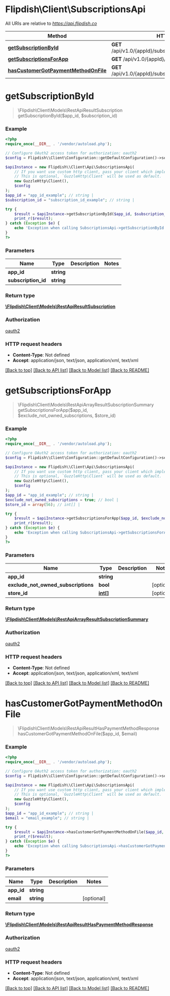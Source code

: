 # Flipdish\\Client\SubscriptionsApi

All URIs are relative to *https://api.flipdish.co*

Method | HTTP request | Description
------------- | ------------- | -------------
[**getSubscriptionById**](SubscriptionsApi.md#getSubscriptionById) | **GET** /api/v1.0/{appId}/subscriptions/{subscriptionId} | 
[**getSubscriptionsForApp**](SubscriptionsApi.md#getSubscriptionsForApp) | **GET** /api/v1.0/{appId}/subscriptions | 
[**hasCustomerGotPaymentMethodOnFile**](SubscriptionsApi.md#hasCustomerGotPaymentMethodOnFile) | **GET** /api/v1.0/{appId}/subscriptions/hasPaymentMethod | 


# **getSubscriptionById**
> \Flipdish\\Client\Models\RestApiResultSubscription getSubscriptionById($app_id, $subscription_id)



### Example
```php
<?php
require_once(__DIR__ . '/vendor/autoload.php');

// Configure OAuth2 access token for authorization: oauth2
$config = Flipdish\\Client\Configuration::getDefaultConfiguration()->setAccessToken('YOUR_ACCESS_TOKEN');

$apiInstance = new Flipdish\\Client\Api\SubscriptionsApi(
    // If you want use custom http client, pass your client which implements `GuzzleHttp\ClientInterface`.
    // This is optional, `GuzzleHttp\Client` will be used as default.
    new GuzzleHttp\Client(),
    $config
);
$app_id = "app_id_example"; // string | 
$subscription_id = "subscription_id_example"; // string | 

try {
    $result = $apiInstance->getSubscriptionById($app_id, $subscription_id);
    print_r($result);
} catch (Exception $e) {
    echo 'Exception when calling SubscriptionsApi->getSubscriptionById: ', $e->getMessage(), PHP_EOL;
}
?>
```

### Parameters

Name | Type | Description  | Notes
------------- | ------------- | ------------- | -------------
 **app_id** | **string**|  |
 **subscription_id** | **string**|  |

### Return type

[**\Flipdish\\Client\Models\RestApiResultSubscription**](../Model/RestApiResultSubscription.md)

### Authorization

[oauth2](../../README.md#oauth2)

### HTTP request headers

 - **Content-Type**: Not defined
 - **Accept**: application/json, text/json, application/xml, text/xml

[[Back to top]](#) [[Back to API list]](../../README.md#documentation-for-api-endpoints) [[Back to Model list]](../../README.md#documentation-for-models) [[Back to README]](../../README.md)

# **getSubscriptionsForApp**
> \Flipdish\\Client\Models\RestApiArrayResultSubscriptionSummary getSubscriptionsForApp($app_id, $exclude_not_owned_subscriptions, $store_id)



### Example
```php
<?php
require_once(__DIR__ . '/vendor/autoload.php');

// Configure OAuth2 access token for authorization: oauth2
$config = Flipdish\\Client\Configuration::getDefaultConfiguration()->setAccessToken('YOUR_ACCESS_TOKEN');

$apiInstance = new Flipdish\\Client\Api\SubscriptionsApi(
    // If you want use custom http client, pass your client which implements `GuzzleHttp\ClientInterface`.
    // This is optional, `GuzzleHttp\Client` will be used as default.
    new GuzzleHttp\Client(),
    $config
);
$app_id = "app_id_example"; // string | 
$exclude_not_owned_subscriptions = true; // bool | 
$store_id = array(56); // int[] | 

try {
    $result = $apiInstance->getSubscriptionsForApp($app_id, $exclude_not_owned_subscriptions, $store_id);
    print_r($result);
} catch (Exception $e) {
    echo 'Exception when calling SubscriptionsApi->getSubscriptionsForApp: ', $e->getMessage(), PHP_EOL;
}
?>
```

### Parameters

Name | Type | Description  | Notes
------------- | ------------- | ------------- | -------------
 **app_id** | **string**|  |
 **exclude_not_owned_subscriptions** | **bool**|  | [optional]
 **store_id** | [**int[]**](../Model/int.md)|  | [optional]

### Return type

[**\Flipdish\\Client\Models\RestApiArrayResultSubscriptionSummary**](../Model/RestApiArrayResultSubscriptionSummary.md)

### Authorization

[oauth2](../../README.md#oauth2)

### HTTP request headers

 - **Content-Type**: Not defined
 - **Accept**: application/json, text/json, application/xml, text/xml

[[Back to top]](#) [[Back to API list]](../../README.md#documentation-for-api-endpoints) [[Back to Model list]](../../README.md#documentation-for-models) [[Back to README]](../../README.md)

# **hasCustomerGotPaymentMethodOnFile**
> \Flipdish\\Client\Models\RestApiResultHasPaymentMethodResponse hasCustomerGotPaymentMethodOnFile($app_id, $email)



### Example
```php
<?php
require_once(__DIR__ . '/vendor/autoload.php');

// Configure OAuth2 access token for authorization: oauth2
$config = Flipdish\\Client\Configuration::getDefaultConfiguration()->setAccessToken('YOUR_ACCESS_TOKEN');

$apiInstance = new Flipdish\\Client\Api\SubscriptionsApi(
    // If you want use custom http client, pass your client which implements `GuzzleHttp\ClientInterface`.
    // This is optional, `GuzzleHttp\Client` will be used as default.
    new GuzzleHttp\Client(),
    $config
);
$app_id = "app_id_example"; // string | 
$email = "email_example"; // string | 

try {
    $result = $apiInstance->hasCustomerGotPaymentMethodOnFile($app_id, $email);
    print_r($result);
} catch (Exception $e) {
    echo 'Exception when calling SubscriptionsApi->hasCustomerGotPaymentMethodOnFile: ', $e->getMessage(), PHP_EOL;
}
?>
```

### Parameters

Name | Type | Description  | Notes
------------- | ------------- | ------------- | -------------
 **app_id** | **string**|  |
 **email** | **string**|  | [optional]

### Return type

[**\Flipdish\\Client\Models\RestApiResultHasPaymentMethodResponse**](../Model/RestApiResultHasPaymentMethodResponse.md)

### Authorization

[oauth2](../../README.md#oauth2)

### HTTP request headers

 - **Content-Type**: Not defined
 - **Accept**: application/json, text/json, application/xml, text/xml

[[Back to top]](#) [[Back to API list]](../../README.md#documentation-for-api-endpoints) [[Back to Model list]](../../README.md#documentation-for-models) [[Back to README]](../../README.md)

